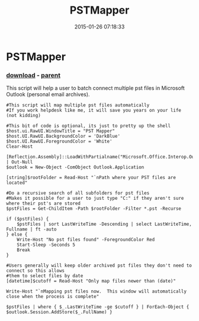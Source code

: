 ﻿---
pid:            5714
poster:         wojtek
title:          PSTMapper
date:           2015-01-26 07:18:33
format:         posh
parent:         5087
parent:         5087

---

# PSTMapper

### [download](5714.ps1) - [parent](5087.md)

This script will help a user to batch connect multiple pst files in Microsoft Outlook (personal email archives).  

```posh
#This script will map multiple pst files automatically
#If you work helpdesk like me, it will save you years on your life (not kidding)

#This bit of code is optional, its just to pretty up the shell
$host.ui.RawUI.WindowTitle = "PST Mapper"
$host.UI.RawUI.BackgroundColor = 'DarkBlue'
$host.UI.RawUI.ForegroundColor = 'White'
Clear-Host

[Reflection.Assembly]::LoadWithPartialname("Microsoft.Office.Interop.Outlook") | Out-Null
$outlook = New-Object -ComObject Outlook.Application

[string]$rootFolder = Read-Host "`nPath where your PST files are located"

#Do a recursive search of all subfolders for pst files
#Makes it possible for a user to just type "C:" if they aren't sure where their pst's are stored
$pstFiles = Get-ChildItem -Path $rootFolder -Filter *.pst -Recurse

if ($pstFiles) {
    $pstFiles | sort LastWriteTime -Descending | select LastWriteTime, Fullname | ft -auto 
} else {
    Write-Host "No pst files found" -ForegroundColor Red
    Start-Sleep -Seconds 5
    Break
}

#Users generally will keep older archived pst files they don't need to connect so this allows
#them to select files by date
[datetime]$cutoff = Read-Host "Only map files newer than (date)"

Write-Host "`nMapping pst files now.  This window will automatically close when the process is complete"

$pstFiles | where { $_.LastWriteTime -ge $cutoff } | ForEach-Object { $outlook.Session.AddStore($_.FullName) }
```
